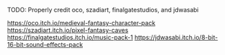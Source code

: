 TODO: Properly credit oco, szadiart, finalgatestudios, and jdwasabi

https://oco.itch.io/medieval-fantasy-character-pack
https://szadiart.itch.io/pixel-fantasy-caves
https://finalgatestudios.itch.io/music-pack-1
https://jdwasabi.itch.io/8-bit-16-bit-sound-effects-pack
